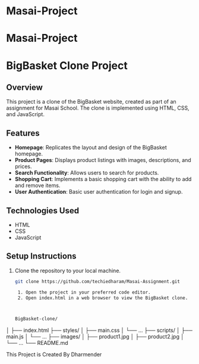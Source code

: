 # Masai-Project
# Masai-Project
# BigBasket Clone Project

## Overview
This project is a clone of the BigBasket website, created as part of an assignment for Masai School. The clone is implemented using HTML, CSS, and JavaScript.

## Features
- **Homepage**: Replicates the layout and design of the BigBasket homepage.
- **Product Pages**: Displays product listings with images, descriptions, and prices.
- **Search Functionality**: Allows users to search for products.
- **Shopping Cart**: Implements a basic shopping cart with the ability to add and remove items.
- **User Authentication**: Basic user authentication for login and signup.

## Technologies Used
- HTML
- CSS
- JavaScript

## Setup Instructions
1. Clone the repository to your local machine.
   ```bash
   git clone https://github.com/techiedharam/Masai-Assignment.git

    1. Open the project in your preferred code editor.
    2. Open index.html in a web browser to view the BigBasket clone.



   BigBasket-clone/
│
├── index.html
├── styles/
│   ├── main.css
│   └── ...
├── scripts/
│   ├── main.js
│   └── ...
├── images/
│   ├── product1.jpg
│   ├── product2.jpg
│   └── ...
└── README.md
 
This Project is Created By Dharmender 
